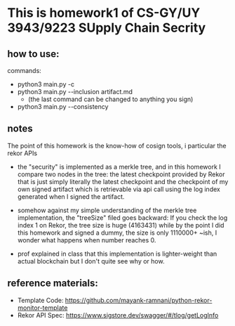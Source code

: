 # This is homework1 of CS-GY/UY 3943/9223 SUpply Chain Secrity

## how to use:
commands:
- python3 main.py -c
- python3 main.py --inclusion artifact.md 
  - (the last command can be changed to anything you sign)
- python3 main.py --consistency

## notes
The point of this homework is the know-how of cosign tools, i particular the rekor APIs
- the "security" is implemented as a merkle tree, and in this homework I compare two nodes in the tree:
the latest checkpoint provided by Rekor that is just simply literally the latest checkpoint
and the checkpoint of my own signed artifact which is retrievable via
api call using the log index generated when I signed the artifact.

- somehow against my simple understanding of the merkle tree implementation, the "treeSize" filed goes backward:
If you check the log index 1 on Rekor, the tree size is huge (4163431) while by the point I did this homework
and signed a dummy, the size is only 1110000+ ~ish, I wonder what happens when number
reaches 0.

- prof explained in class that this implementation is lighter-weight than actual blockchain but I don't quite see why or how.


## reference materials:
- Template Code: https://github.com/mayank-ramnani/python-rekor-monitor-template
- Rekor API Spec: https://www.sigstore.dev/swagger/#/tlog/getLogInfo
